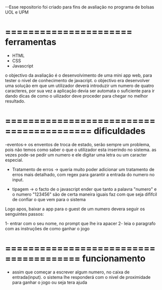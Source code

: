 --Esse repositorio foi criado para fins de avaliação no programa de bolsas UOL e UPM

======================
ferramentas
======================
- HTML
- CSS
- Javascript

o objectivo da avaliação é o desenvolvimento de uma mini app web, para tester o nivel de conhecimento de javacript. o objectivo era desenvolver uma solução em que um utilizador deverá introduzir um numero de quatro caracteres, por sua vez a aplicação devia ser automata o suficiente para ir dando dicas de como o uilizador deve proceder para chegar no melhor resultado.

=========================================
dificuldades
=========================================
-eventos-> os enventos de troca de estado, serão sempre um problema, pois não temos como saber o que o utilizador esta inserindo no sistema. as vezes pode-se pedir um numero e ele digitar uma letra ou um caracter especial.

- Tratamento de erros -> queria muito poder adicionar um tratamento de erros mais detalhado, com regex para garantir a entrada do numero no input.

- tipagem -> o facto de o javascript ender que tanto a palavra "numero" e o numero "123456" são de certa maneira iguais faz com que seja dififcil de confiar o que vem para o sistema


Logo apos, baixar a app para o guest de um numero devera seguir os senguintes passos:

1- entrar com o seu nome, no prompt que lhe ira apacer
2- leia o paragrafo com as instruções de como ganhar o jogo

=======================================
funcionamento
=======================================
- assim que começar a escrever algum numero, no caixa de entrada(input). o sistema lhe responderá com o nivel de proximidade para ganhar o jogo ou seja tera ajuda